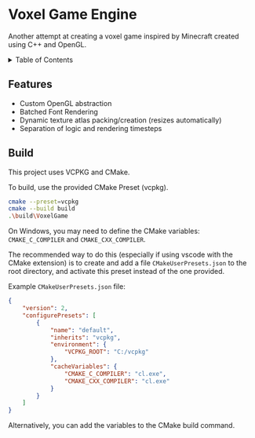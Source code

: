# Voxel Game Engine
Another attempt at creating a voxel game inspired by Minecraft
created using C++ and OpenGL.

<details>
<summary>Table of Contents</summary>

- [Features](#features)
- [Build](#build)

</details>

## Features
- Custom OpenGL abstraction
- Batched Font Rendering
- Dynamic texture atlas packing/creation (resizes automatically)
- Separation of logic and rendering timesteps

## Build
This project uses VCPKG and CMake.

To build, use the provided CMake Preset (vcpkg).

```bash
cmake --preset=vcpkg
cmake --build build
.\build\VoxelGame
```

On Windows, you may need to define the CMake
variables: `CMAKE_C_COMPILER` and `CMAKE_CXX_COMPILER`.

The recommended way to do this (especially if using vscode with the CMake extension) 
is to create and add a file `CMakeUserPresets.json` to the root directory, and 
activate this preset instead of the one provided.

Example `CMakeUserPresets.json` file:
```json
{
    "version": 2,
    "configurePresets": [
        {
            "name": "default",
            "inherits": "vcpkg",
            "environment": {
                "VCPKG_ROOT": "C:/vcpkg"
            },
            "cacheVariables": {
                "CMAKE_C_COMPILER": "cl.exe",
                "CMAKE_CXX_COMPILER": "cl.exe"
            }
        }
    ]
}
```

Alternatively, you can add the variables to the CMake build command.